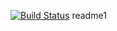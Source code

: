[![Build Status](http://16.16.49.84/buildStatus/icon?job=pi-challenge)](http://16.16.49.84/job/pi-challenge/)
readme1
